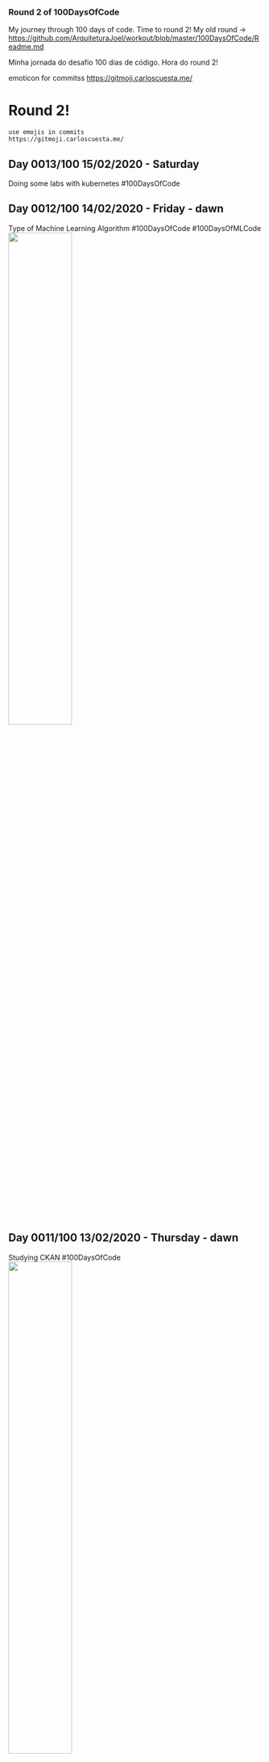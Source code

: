 ### Round 2 of 100DaysOfCode

My journey through 100 days of code.
Time to round 2! My old round -> https://github.com/ArquiteturaJoel/workout/blob/master/100DaysOfCode/Readme.md

Minha jornada do desafio 100 dias de código.
Hora do round 2!

emoticon for commitss https://gitmoji.carloscuesta.me/ 

# Round 2!

````
use emojis in commits
https://gitmoji.carloscuesta.me/
````
## Day 0013/100 15/02/2020 - Saturday 
Doing some labs with kubernetes
#100DaysOfCode



## Day 0012/100 14/02/2020 - Friday - dawn 
Type of Machine Learning Algorithm
#100DaysOfCode #100DaysOfMLCode
<br><image  width="50%" height="50%" src="./img/typeofML.png" >



## Day 0011/100 13/02/2020 - Thursday - dawn 
Studying CKAN
#100DaysOfCode
<br><image  width="50%" height="50%" src="./img/news_20170103.png" >
 
## Day 010/100 12/02/2020 - Wednesday - dawn 
Power BI Workshop
## Day 009/100 11/02/2020 - Tuesday - dawn 
Studying gamification platform
https://www.funifier.com/
#100DaysOfCode #EmpowerHer #Linuxtips
<br><image  width="50%" height="50%" src="./img/X-Best-Sales-Gamification-Tools_10-1024x545.png" >
 
## Day 008/100 10/02/2020 - Monday - dawn 
Management teams on Hackaton Shawee, I had to rebuild a entire team twice!
Now, it is a BIG TEAM!
Go Fenix! Let´s code this! 101
<br>#100DaysOfCode
<br><image  src="./img/sh_fenix_1169633485.jpg" width="50%" height="50%">


## Day 007/100 09/02/2020 - Sunday - dawn 
Business elaboration wih Business Model Canvas, follow the link
https://canvanizer.com/
#100DaysOfCode

## Day 006/100 08/02/2020 - Saturday - dawn 
My role in Shawee hackaton is business, well, communications on remote teams is very importante.
I´m had a idea for a "like router" for iterative TV, but my team choose another challenge.
Let´s code!
<br>#100DaysOfCode
<br><image  src="./img/2020-02-08_19-06-20.png" width="50%" height="50%">

## Day 005/100 07/02/2020 - Friday - dawn 
 Mouting Time for Hackaton and 
I went to an event => BB Monthly Meeting: 
-Collaborative environments for data science and engineering in practice
-Empowering Analytics with Machine Learning
-Power BI - Integrations and possibility of using ML
<br>#100DaysOfCode
<br><image  src="./img/dd20c5c4-8252-4866-a0b3-6a942f1fd6a6.jpg" width="50%" height="50%">



## Day 004/100 06/02/2020 - Thursday - night 
Coding DAX in Power BI :tada:
<br>#100DaysOfCode
<br><image  src="./img/WhatsAppImage2020-02-06at19.11.31.jpeg" width="50%" height="50%">


## Day 003/100 05/02/2020 - Wednesday - afternoon 
Build a friendly search github profiles in excel with Pictures, nickname, score. I´m using the Github API and M language
#100DaysofCode
<image  src="./img/2020-02-05_15-08-01.gif">


## Day 002/100 04/02/2020 - Tuesday - dawn 
Using M language in excel to build a search profiles in GitHub
#100DaysofCode
<image  src="./img/ezgif-7-1eae53075c9f.gif">
  
## Day 001/100 03/02/2020 - Monday - dawn 
Create new github profile with fewer projects, so this is my new portforlio (https://github.com/gortaina).
The old profile(https://github.com/ArquiteturaJoel) is just to storage a bunch of repos, KKKKKK.
#100DaysofCode

<h6>Utils<h6>
  
* [Excel On Fire](https://www.youtube.com/watch?v=NYbNeNl6eAk)



___
### Contact
>[<img src="https://imageog.flaticon.com/icons/png/128/124/124011.png?size=16x16f&pad=10,10,10,10&ext=png"/>  Joel Melo](https://www.linkedin.com/in/joeldemelo/)<br>
>[<img src="https://imageog.flaticon.com/icons/png/128/281/281769.png?size=16x16f&pad=10,10,10,10&ext=png"/>   arquitetura.joel@gmail.com](mailto:arquitetura.joel@gmail.com)<br>
>:octocat:[<img src="https://imageog.flaticon.com/icons/png/512/25/25231.png?size=16x16f&pad=10,10,10,10&ext=png&bg=FFFFFFFF"/>  gortaina](https://github.com/gortaina)<br>
>[<img src="https://imageog.flaticon.com/icons/png/512/220/220233.png?size=16x16f&pad=10,10,10,10&ext=png&bg=FFFFFFFF"/>  gortaina](https://twitter.com/gortaina)
